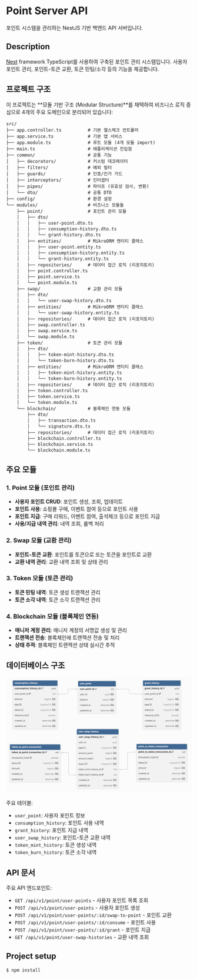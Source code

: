 # Point Server API

포인트 시스템을 관리하는 NestJS 기반 백엔드 API 서버입니다.

## Description

[Nest](https://github.com/nestjs/nest) framework TypeScript를 사용하여 구축된 포인트 관리 시스템입니다.
사용자 포인트 관리, 포인트-토큰 교환, 토큰 민팅/소각 등의 기능을 제공합니다.

## 프로젝트 구조

이 프로젝트는 **모듈 기반 구조 (Modular Structure)**를 채택하여 비즈니스 로직 중심으로 4개의 주요 도메인으로 분리되어 있습니다:

```
src/
├── app.controller.ts          # 기본 헬스체크 컨트롤러
├── app.service.ts             # 기본 앱 서비스  
├── app.module.ts              # 루트 모듈 (4개 모듈 import)
├── main.ts                    # 애플리케이션 진입점
├── common/                    # 공통 기능
│   ├── decorators/            # 커스텀 데코레이터
│   ├── filters/               # 예외 필터
│   ├── guards/                # 인증/인가 가드
│   ├── interceptors/          # 인터셉터
│   ├── pipes/                 # 파이프 (유효성 검사, 변환)
│   └── dto/                   # 공통 DTO
├── config/                    # 환경 설정
└── modules/                   # 비즈니스 모듈들
    ├── point/                 # 포인트 관리 모듈
    │   ├── dto/
    │   │   ├── user-point.dto.ts
    │   │   ├── consumption-history.dto.ts
    │   │   └── grant-history.dto.ts
    │   ├── entities/          # MikroORM 엔티티 클래스
    │   │   ├── user-point.entity.ts
    │   │   ├── consumption-history.entity.ts
    │   │   └── grant-history.entity.ts
    │   ├── repositories/      # 데이터 접근 로직 (리포지토리)
    │   ├── point.controller.ts
    │   ├── point.service.ts
    │   └── point.module.ts
    ├── swap/                  # 교환 관리 모듈
    │   ├── dto/
    │   │   └── user-swap-history.dto.ts
    │   ├── entities/          # MikroORM 엔티티 클래스
    │   │   └── user-swap-history.entity.ts
    │   ├── repositories/      # 데이터 접근 로직 (리포지토리)
    │   ├── swap.controller.ts
    │   ├── swap.service.ts
    │   └── swap.module.ts
    ├── token/                 # 토큰 관리 모듈
    │   ├── dto/
    │   │   ├── token-mint-history.dto.ts
    │   │   └── token-burn-history.dto.ts
    │   ├── entities/          # MikroORM 엔티티 클래스
    │   │   ├── token-mint-history.entity.ts
    │   │   └── token-burn-history.entity.ts
    │   ├── repositories/      # 데이터 접근 로직 (리포지토리)
    │   ├── token.controller.ts
    │   ├── token.service.ts
    │   └── token.module.ts
    └── blockchain/            # 블록체인 연동 모듈
        ├── dto/
        │   ├── transaction.dto.ts
        │   └── signature.dto.ts
        ├── repositories/      # 데이터 접근 로직 (리포지토리)
        ├── blockchain.controller.ts
        ├── blockchain.service.ts
        └── blockchain.module.ts
```

## 주요 모듈

### 1. Point 모듈 (포인트 관리)
- **사용자 포인트 CRUD**: 포인트 생성, 조회, 업데이트
- **포인트 사용**: 쇼핑몰 구매, 이벤트 참여 등으로 포인트 사용
- **포인트 지급**: 구매 리워드, 이벤트 참여, 출석체크 등으로 포인트 지급
- **사용/지급 내역 관리**: 내역 조회, 롤백 처리

### 2. Swap 모듈 (교환 관리)
- **포인트-토큰 교환**: 포인트를 토큰으로 또는 토큰을 포인트로 교환
- **교환 내역 관리**: 교환 내역 조회 및 상태 관리

### 3. Token 모듈 (토큰 관리)
- **토큰 민팅 내역**: 토큰 생성 트랜잭션 관리
- **토큰 소각 내역**: 토큰 소각 트랜잭션 관리

### 4. Blockchain 모듈 (블록체인 연동)
- **매니저 계정 관리**: 매니저 계정의 서명값 생성 및 관리
- **트랜잭션 전송**: 블록체인에 트랜잭션 전송 및 처리
- **상태 추적**: 블록체인 트랜잭션 상태 실시간 추적

## 데이터베이스 구조

![ERD](images/erd_image.png)

주요 테이블:
- `user_point`: 사용자 포인트 정보
- `consumption_history`: 포인트 사용 내역
- `grant_history`: 포인트 지급 내역
- `user_swap_history`: 포인트-토큰 교환 내역
- `token_mint_history`: 토큰 생성 내역
- `token_burn_history`: 토큰 소각 내역

## API 문서

주요 API 엔드포인트:
- `GET /api/v1/point/user-points` - 사용자 포인트 목록 조회
- `POST /api/v1/point/user-points` - 사용자 포인트 생성
- `POST /api/v1/point/user-points/:id/swap-to-point` - 포인트 교환
- `POST /api/v1/point/user-points/:id/consume` - 포인트 사용
- `POST /api/v1/point/user-points/:id/grant` - 포인트 지급
- `GET /api/v1/point/user-swap-histories` - 교환 내역 조회

## Project setup

```bash
$ npm install
```